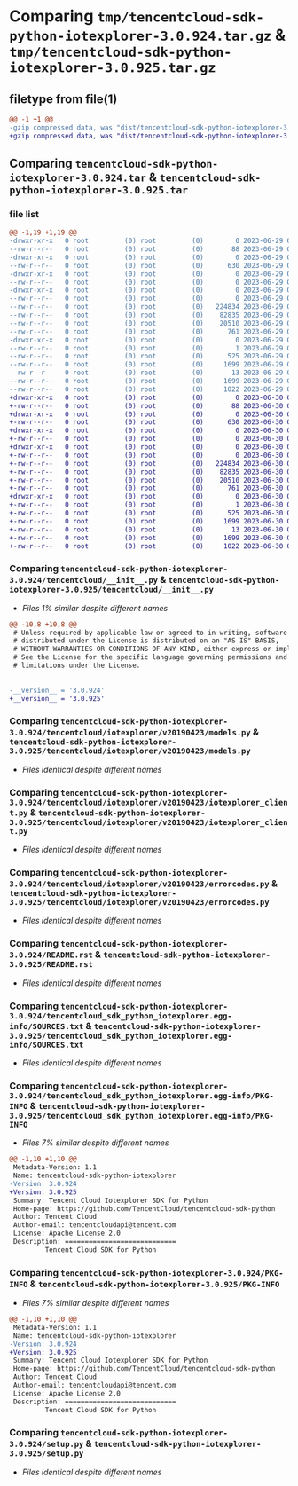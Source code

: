 # Comparing `tmp/tencentcloud-sdk-python-iotexplorer-3.0.924.tar.gz` & `tmp/tencentcloud-sdk-python-iotexplorer-3.0.925.tar.gz`

## filetype from file(1)

```diff
@@ -1 +1 @@
-gzip compressed data, was "dist/tencentcloud-sdk-python-iotexplorer-3.0.924.tar", last modified: Thu Jun 29 00:36:32 2023, max compression
+gzip compressed data, was "dist/tencentcloud-sdk-python-iotexplorer-3.0.925.tar", last modified: Fri Jun 30 02:16:13 2023, max compression
```

## Comparing `tencentcloud-sdk-python-iotexplorer-3.0.924.tar` & `tencentcloud-sdk-python-iotexplorer-3.0.925.tar`

### file list

```diff
@@ -1,19 +1,19 @@
-drwxr-xr-x   0 root         (0) root         (0)        0 2023-06-29 00:36:32.000000 tencentcloud-sdk-python-iotexplorer-3.0.924/
--rw-r--r--   0 root         (0) root         (0)       88 2023-06-29 00:36:32.000000 tencentcloud-sdk-python-iotexplorer-3.0.924/setup.cfg
-drwxr-xr-x   0 root         (0) root         (0)        0 2023-06-29 00:36:32.000000 tencentcloud-sdk-python-iotexplorer-3.0.924/tencentcloud/
--rw-r--r--   0 root         (0) root         (0)      630 2023-06-29 00:36:31.000000 tencentcloud-sdk-python-iotexplorer-3.0.924/tencentcloud/__init__.py
-drwxr-xr-x   0 root         (0) root         (0)        0 2023-06-29 00:36:32.000000 tencentcloud-sdk-python-iotexplorer-3.0.924/tencentcloud/iotexplorer/
--rw-r--r--   0 root         (0) root         (0)        0 2023-06-29 00:36:31.000000 tencentcloud-sdk-python-iotexplorer-3.0.924/tencentcloud/iotexplorer/__init__.py
-drwxr-xr-x   0 root         (0) root         (0)        0 2023-06-29 00:36:32.000000 tencentcloud-sdk-python-iotexplorer-3.0.924/tencentcloud/iotexplorer/v20190423/
--rw-r--r--   0 root         (0) root         (0)        0 2023-06-29 00:36:31.000000 tencentcloud-sdk-python-iotexplorer-3.0.924/tencentcloud/iotexplorer/v20190423/__init__.py
--rw-r--r--   0 root         (0) root         (0)   224834 2023-06-29 00:36:31.000000 tencentcloud-sdk-python-iotexplorer-3.0.924/tencentcloud/iotexplorer/v20190423/models.py
--rw-r--r--   0 root         (0) root         (0)    82835 2023-06-29 00:36:31.000000 tencentcloud-sdk-python-iotexplorer-3.0.924/tencentcloud/iotexplorer/v20190423/iotexplorer_client.py
--rw-r--r--   0 root         (0) root         (0)    20510 2023-06-29 00:36:31.000000 tencentcloud-sdk-python-iotexplorer-3.0.924/tencentcloud/iotexplorer/v20190423/errorcodes.py
--rw-r--r--   0 root         (0) root         (0)      761 2023-06-29 00:36:31.000000 tencentcloud-sdk-python-iotexplorer-3.0.924/README.rst
-drwxr-xr-x   0 root         (0) root         (0)        0 2023-06-29 00:36:32.000000 tencentcloud-sdk-python-iotexplorer-3.0.924/tencentcloud_sdk_python_iotexplorer.egg-info/
--rw-r--r--   0 root         (0) root         (0)        1 2023-06-29 00:36:32.000000 tencentcloud-sdk-python-iotexplorer-3.0.924/tencentcloud_sdk_python_iotexplorer.egg-info/dependency_links.txt
--rw-r--r--   0 root         (0) root         (0)      525 2023-06-29 00:36:32.000000 tencentcloud-sdk-python-iotexplorer-3.0.924/tencentcloud_sdk_python_iotexplorer.egg-info/SOURCES.txt
--rw-r--r--   0 root         (0) root         (0)     1699 2023-06-29 00:36:32.000000 tencentcloud-sdk-python-iotexplorer-3.0.924/tencentcloud_sdk_python_iotexplorer.egg-info/PKG-INFO
--rw-r--r--   0 root         (0) root         (0)       13 2023-06-29 00:36:32.000000 tencentcloud-sdk-python-iotexplorer-3.0.924/tencentcloud_sdk_python_iotexplorer.egg-info/top_level.txt
--rw-r--r--   0 root         (0) root         (0)     1699 2023-06-29 00:36:32.000000 tencentcloud-sdk-python-iotexplorer-3.0.924/PKG-INFO
--rw-r--r--   0 root         (0) root         (0)     1022 2023-06-29 00:36:31.000000 tencentcloud-sdk-python-iotexplorer-3.0.924/setup.py
+drwxr-xr-x   0 root         (0) root         (0)        0 2023-06-30 02:16:13.000000 tencentcloud-sdk-python-iotexplorer-3.0.925/
+-rw-r--r--   0 root         (0) root         (0)       88 2023-06-30 02:16:13.000000 tencentcloud-sdk-python-iotexplorer-3.0.925/setup.cfg
+drwxr-xr-x   0 root         (0) root         (0)        0 2023-06-30 02:16:13.000000 tencentcloud-sdk-python-iotexplorer-3.0.925/tencentcloud/
+-rw-r--r--   0 root         (0) root         (0)      630 2023-06-30 02:16:13.000000 tencentcloud-sdk-python-iotexplorer-3.0.925/tencentcloud/__init__.py
+drwxr-xr-x   0 root         (0) root         (0)        0 2023-06-30 02:16:13.000000 tencentcloud-sdk-python-iotexplorer-3.0.925/tencentcloud/iotexplorer/
+-rw-r--r--   0 root         (0) root         (0)        0 2023-06-30 02:16:13.000000 tencentcloud-sdk-python-iotexplorer-3.0.925/tencentcloud/iotexplorer/__init__.py
+drwxr-xr-x   0 root         (0) root         (0)        0 2023-06-30 02:16:13.000000 tencentcloud-sdk-python-iotexplorer-3.0.925/tencentcloud/iotexplorer/v20190423/
+-rw-r--r--   0 root         (0) root         (0)        0 2023-06-30 02:16:13.000000 tencentcloud-sdk-python-iotexplorer-3.0.925/tencentcloud/iotexplorer/v20190423/__init__.py
+-rw-r--r--   0 root         (0) root         (0)   224834 2023-06-30 02:16:13.000000 tencentcloud-sdk-python-iotexplorer-3.0.925/tencentcloud/iotexplorer/v20190423/models.py
+-rw-r--r--   0 root         (0) root         (0)    82835 2023-06-30 02:16:13.000000 tencentcloud-sdk-python-iotexplorer-3.0.925/tencentcloud/iotexplorer/v20190423/iotexplorer_client.py
+-rw-r--r--   0 root         (0) root         (0)    20510 2023-06-30 02:16:13.000000 tencentcloud-sdk-python-iotexplorer-3.0.925/tencentcloud/iotexplorer/v20190423/errorcodes.py
+-rw-r--r--   0 root         (0) root         (0)      761 2023-06-30 02:16:13.000000 tencentcloud-sdk-python-iotexplorer-3.0.925/README.rst
+drwxr-xr-x   0 root         (0) root         (0)        0 2023-06-30 02:16:13.000000 tencentcloud-sdk-python-iotexplorer-3.0.925/tencentcloud_sdk_python_iotexplorer.egg-info/
+-rw-r--r--   0 root         (0) root         (0)        1 2023-06-30 02:16:13.000000 tencentcloud-sdk-python-iotexplorer-3.0.925/tencentcloud_sdk_python_iotexplorer.egg-info/dependency_links.txt
+-rw-r--r--   0 root         (0) root         (0)      525 2023-06-30 02:16:13.000000 tencentcloud-sdk-python-iotexplorer-3.0.925/tencentcloud_sdk_python_iotexplorer.egg-info/SOURCES.txt
+-rw-r--r--   0 root         (0) root         (0)     1699 2023-06-30 02:16:13.000000 tencentcloud-sdk-python-iotexplorer-3.0.925/tencentcloud_sdk_python_iotexplorer.egg-info/PKG-INFO
+-rw-r--r--   0 root         (0) root         (0)       13 2023-06-30 02:16:13.000000 tencentcloud-sdk-python-iotexplorer-3.0.925/tencentcloud_sdk_python_iotexplorer.egg-info/top_level.txt
+-rw-r--r--   0 root         (0) root         (0)     1699 2023-06-30 02:16:13.000000 tencentcloud-sdk-python-iotexplorer-3.0.925/PKG-INFO
+-rw-r--r--   0 root         (0) root         (0)     1022 2023-06-30 02:16:13.000000 tencentcloud-sdk-python-iotexplorer-3.0.925/setup.py
```

### Comparing `tencentcloud-sdk-python-iotexplorer-3.0.924/tencentcloud/__init__.py` & `tencentcloud-sdk-python-iotexplorer-3.0.925/tencentcloud/__init__.py`

 * *Files 1% similar despite different names*

```diff
@@ -10,8 +10,8 @@
 # Unless required by applicable law or agreed to in writing, software
 # distributed under the License is distributed on an "AS IS" BASIS,
 # WITHOUT WARRANTIES OR CONDITIONS OF ANY KIND, either express or implied.
 # See the License for the specific language governing permissions and
 # limitations under the License.
 
 
-__version__ = '3.0.924'
+__version__ = '3.0.925'
```

### Comparing `tencentcloud-sdk-python-iotexplorer-3.0.924/tencentcloud/iotexplorer/v20190423/models.py` & `tencentcloud-sdk-python-iotexplorer-3.0.925/tencentcloud/iotexplorer/v20190423/models.py`

 * *Files identical despite different names*

### Comparing `tencentcloud-sdk-python-iotexplorer-3.0.924/tencentcloud/iotexplorer/v20190423/iotexplorer_client.py` & `tencentcloud-sdk-python-iotexplorer-3.0.925/tencentcloud/iotexplorer/v20190423/iotexplorer_client.py`

 * *Files identical despite different names*

### Comparing `tencentcloud-sdk-python-iotexplorer-3.0.924/tencentcloud/iotexplorer/v20190423/errorcodes.py` & `tencentcloud-sdk-python-iotexplorer-3.0.925/tencentcloud/iotexplorer/v20190423/errorcodes.py`

 * *Files identical despite different names*

### Comparing `tencentcloud-sdk-python-iotexplorer-3.0.924/README.rst` & `tencentcloud-sdk-python-iotexplorer-3.0.925/README.rst`

 * *Files identical despite different names*

### Comparing `tencentcloud-sdk-python-iotexplorer-3.0.924/tencentcloud_sdk_python_iotexplorer.egg-info/SOURCES.txt` & `tencentcloud-sdk-python-iotexplorer-3.0.925/tencentcloud_sdk_python_iotexplorer.egg-info/SOURCES.txt`

 * *Files identical despite different names*

### Comparing `tencentcloud-sdk-python-iotexplorer-3.0.924/tencentcloud_sdk_python_iotexplorer.egg-info/PKG-INFO` & `tencentcloud-sdk-python-iotexplorer-3.0.925/tencentcloud_sdk_python_iotexplorer.egg-info/PKG-INFO`

 * *Files 7% similar despite different names*

```diff
@@ -1,10 +1,10 @@
 Metadata-Version: 1.1
 Name: tencentcloud-sdk-python-iotexplorer
-Version: 3.0.924
+Version: 3.0.925
 Summary: Tencent Cloud Iotexplorer SDK for Python
 Home-page: https://github.com/TencentCloud/tencentcloud-sdk-python
 Author: Tencent Cloud
 Author-email: tencentcloudapi@tencent.com
 License: Apache License 2.0
 Description: ============================
         Tencent Cloud SDK for Python
```

### Comparing `tencentcloud-sdk-python-iotexplorer-3.0.924/PKG-INFO` & `tencentcloud-sdk-python-iotexplorer-3.0.925/PKG-INFO`

 * *Files 7% similar despite different names*

```diff
@@ -1,10 +1,10 @@
 Metadata-Version: 1.1
 Name: tencentcloud-sdk-python-iotexplorer
-Version: 3.0.924
+Version: 3.0.925
 Summary: Tencent Cloud Iotexplorer SDK for Python
 Home-page: https://github.com/TencentCloud/tencentcloud-sdk-python
 Author: Tencent Cloud
 Author-email: tencentcloudapi@tencent.com
 License: Apache License 2.0
 Description: ============================
         Tencent Cloud SDK for Python
```

### Comparing `tencentcloud-sdk-python-iotexplorer-3.0.924/setup.py` & `tencentcloud-sdk-python-iotexplorer-3.0.925/setup.py`

 * *Files identical despite different names*

